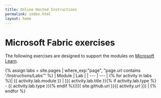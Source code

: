 ```yaml
---
title: Online Hosted Instructions
permalink: index.html
layout: home
---
```


# Microsoft Fabric exercises

The following exercises are designed to support the modules on [Microsoft Learn](https://aka.ms/learn-fabric).

{% assign labs = site.pages | where_exp:"page", "page.url contains '/Instructions/Labs'" %}
| Module | Lab |
| --- | --- | 
{% for activity in labs  %}| {{ activity.lab.module }} | [{{ activity.lab.title }}{% if activity.lab.type %} - {{ activity.lab.type }}{% endif %}]({{ site.github.url }}{{ activity.url }}) |
{% endfor %}

